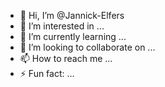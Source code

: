 - 👋 Hi, I’m @Jannick-Elfers
- 👀 I’m interested in ...
- 🌱 I’m currently learning ...
- 💞️ I’m looking to collaborate on ...
- 📫 How to reach me ...
- ⚡ Fun fact: ...

<!---
Jannick-Elfers/Jannick-Elfers is a ✨ special ✨ repository because its `README.md` (this file) appears on your GitHub profile.
You can click the Preview link to take a look at your changes.
--->
